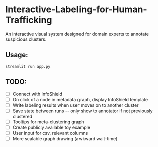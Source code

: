 # Interactive-Labeling-for-Human-Trafficking
An interactive visual system designed for domain experts to annotate suspicious clusters.

## Usage:
```
streamlit run app.py
```

## TODO:
- [ ] Connect with InfoShield
- [ ] On click of a node in metadata graph, display InfoShield template
- [ ] Write labeling results when user moves on to another cluster
- [ ] Save state between runs -- only show to annotator if not previously clustered
- [ ] Tooltips for meta-clustering graph
- [ ] Create publicly available toy example
- [ ] User input for csv, relevant columns
- [ ] More scalable graph drawing (awkward wait-time)
